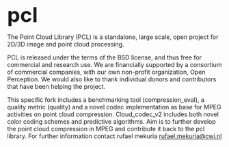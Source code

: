 <font size="20"><b>pcl</b></font>

The Point Cloud Library (PCL) is a standalone, large scale, open project for 2D/3D image and point cloud processing.

PCL is released under the terms of the BSD license, and thus free for commercial and research use. We are financially supported by a consortium of commercial companies, with our own non-profit organization, Open Perception. We would also like to thank individual donors and contributors that have been helping the project.

This specific fork includes a benchmarking tool (compression_eval), a quality metric (quality) and a novel codec implementation as base for MPEG activities on point cloud compression. Cloud_codec_v2 includes both novel color coding schemes and predictive algorithms. Aim is to further develop the point cloud compression in MPEG and contribute it back to the pcl library. For further information contact rufael mekuria rufael.mekuria@cwi.nl
